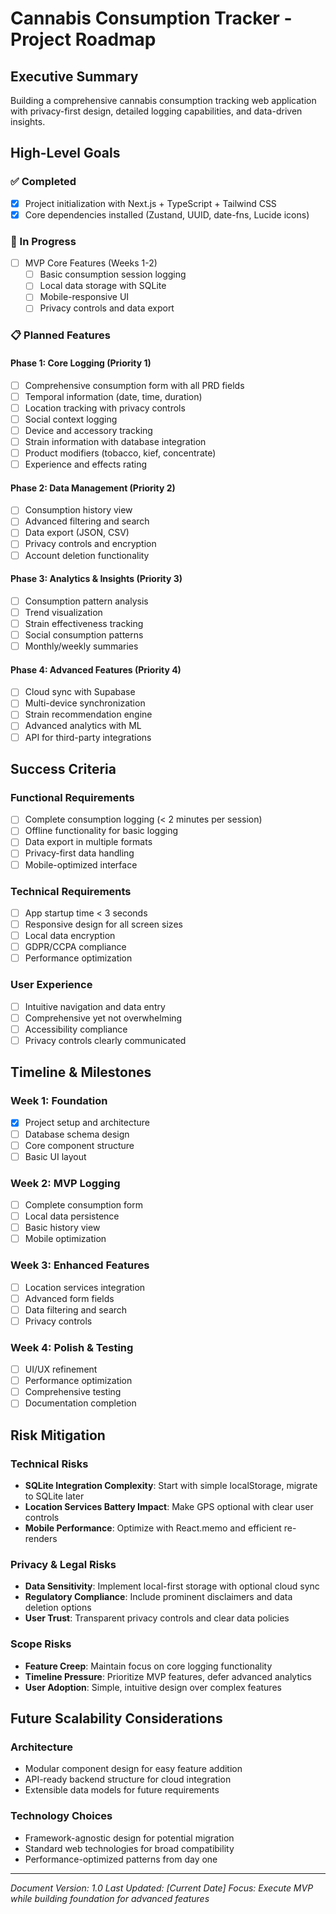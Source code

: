 # Cannabis Consumption Tracker - Project Roadmap

## Executive Summary
Building a comprehensive cannabis consumption tracking web application with privacy-first design, detailed logging capabilities, and data-driven insights.

## High-Level Goals

### ✅ Completed
- [x] Project initialization with Next.js + TypeScript + Tailwind CSS
- [x] Core dependencies installed (Zustand, UUID, date-fns, Lucide icons)

### 🚧 In Progress
- [ ] MVP Core Features (Weeks 1-2)
  - [ ] Basic consumption session logging
  - [ ] Local data storage with SQLite
  - [ ] Mobile-responsive UI
  - [ ] Privacy controls and data export

### 📋 Planned Features

#### Phase 1: Core Logging (Priority 1)
- [ ] Comprehensive consumption form with all PRD fields
- [ ] Temporal information (date, time, duration)
- [ ] Location tracking with privacy controls
- [ ] Social context logging
- [ ] Device and accessory tracking
- [ ] Strain information with database integration
- [ ] Product modifiers (tobacco, kief, concentrate)
- [ ] Experience and effects rating

#### Phase 2: Data Management (Priority 2)
- [ ] Consumption history view
- [ ] Advanced filtering and search
- [ ] Data export (JSON, CSV)
- [ ] Privacy controls and encryption
- [ ] Account deletion functionality

#### Phase 3: Analytics & Insights (Priority 3)
- [ ] Consumption pattern analysis
- [ ] Trend visualization
- [ ] Strain effectiveness tracking
- [ ] Social consumption patterns
- [ ] Monthly/weekly summaries

#### Phase 4: Advanced Features (Priority 4)
- [ ] Cloud sync with Supabase
- [ ] Multi-device synchronization
- [ ] Strain recommendation engine
- [ ] Advanced analytics with ML
- [ ] API for third-party integrations

## Success Criteria

### Functional Requirements
- [ ] Complete consumption logging (< 2 minutes per session)
- [ ] Offline functionality for basic logging
- [ ] Data export in multiple formats
- [ ] Privacy-first data handling
- [ ] Mobile-optimized interface

### Technical Requirements
- [ ] App startup time < 3 seconds
- [ ] Responsive design for all screen sizes
- [ ] Local data encryption
- [ ] GDPR/CCPA compliance
- [ ] Performance optimization

### User Experience
- [ ] Intuitive navigation and data entry
- [ ] Comprehensive yet not overwhelming
- [ ] Accessibility compliance
- [ ] Privacy controls clearly communicated

## Timeline & Milestones

### Week 1: Foundation
- [x] Project setup and architecture
- [ ] Database schema design
- [ ] Core component structure
- [ ] Basic UI layout

### Week 2: MVP Logging
- [ ] Complete consumption form
- [ ] Local data persistence
- [ ] Basic history view
- [ ] Mobile optimization

### Week 3: Enhanced Features
- [ ] Location services integration
- [ ] Advanced form fields
- [ ] Data filtering and search
- [ ] Privacy controls

### Week 4: Polish & Testing
- [ ] UI/UX refinement
- [ ] Performance optimization
- [ ] Comprehensive testing
- [ ] Documentation completion

## Risk Mitigation

### Technical Risks
- **SQLite Integration Complexity**: Start with simple localStorage, migrate to SQLite later
- **Location Services Battery Impact**: Make GPS optional with clear user controls
- **Mobile Performance**: Optimize with React.memo and efficient re-renders

### Privacy & Legal Risks
- **Data Sensitivity**: Implement local-first storage with optional cloud sync
- **Regulatory Compliance**: Include prominent disclaimers and data deletion options
- **User Trust**: Transparent privacy controls and clear data policies

### Scope Risks
- **Feature Creep**: Maintain focus on core logging functionality
- **Timeline Pressure**: Prioritize MVP features, defer advanced analytics
- **User Adoption**: Simple, intuitive design over complex features

## Future Scalability Considerations

### Architecture
- Modular component design for easy feature addition
- API-ready backend structure for cloud integration
- Extensible data models for future requirements

### Technology Choices
- Framework-agnostic design for potential migration
- Standard web technologies for broad compatibility
- Performance-optimized patterns from day one

---

*Document Version: 1.0*
*Last Updated: [Current Date]*
*Focus: Execute MVP while building foundation for advanced features*
